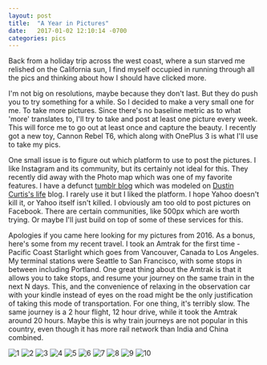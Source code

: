 ```yaml
---
layout: post
title:  "A Year in Pictures"
date:   2017-01-02 12:10:14 -0700
categories: pics
---
```


Back from a holiday trip across the west coast, where a sun starved me relished on the California sun, I find myself occupied in running through all the pics and thinking about how I should have clicked more.

I'm not big on resolutions, maybe because they don't last. But they do push you to try something for a while. So I decided to make a very small one for me. To take more pictures. Since there's no baseline metric as to what 'more' translates to, I'll try to take and post at least one picture every week. This will force me to go out at least once and capture the beauty. I recently got a new toy, Cannon Rebel T6, which along with OnePlus 3 is what I'll use to take my pics.

One small issue is to figure out which platform to use to post the pictures. I like Instagram and its community, but its certainly not ideal for this. They recently did away with the Photo map which was one of my favorite features. I have a defunct [tumblr blog](http://x.ashwinikhare.in) which was modeled on [Dustin Curtis's life](http://life.dustincurtis.com/) blog. I rarely use it but I liked the platform. I hope Yahoo doesn't kill it, or Yahoo itself isn't killed. I obviously am too old to post pictures on Facebook. There are certain communities, like 500px which are worth trying. Or maybe I'll just build on top of some of these services for this.

Apologies if you came here looking for my pictures from 2016. As a bonus, here's some from my recent travel. I took an Amtrak for the first time - Pacific Coast Starlight which goes from Vancouver, Canada to Los Angeles. My terminal stations were Seattle to San Francisco, with some stops in between including Portland. One great thing about the Amtrak is that it allows you to take stops, and resume your journey on the same train in the next N days. This, and the convenience of relaxing in the observation car with your kindle instead of eyes on the road might be the only justification of taking this mode of transportation. For one thing, it's terribly slow. The same journey is a 2 hour flight, 12 hour drive, while it took the Amtrak around 20 hours. Maybe this is why train journeys are not popular in this country, even though it has more rail network than India and China combined.

![1](/images/1.jpg)
![2](/images/2.jpg)
![3](/images/3.jpg)
![4](/images/4.jpg)
![5](/images/5.jpg)
![6](/images/6.jpg)
![7](/images/7.jpg)
![8](/images/8.jpg)
![9](/images/9.jpg)
![10](/images/10.jpg)
